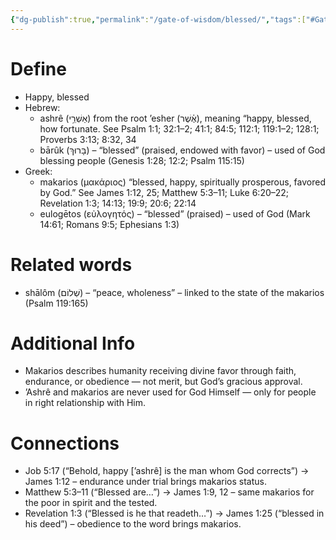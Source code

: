 ```yaml
---
{"dg-publish":true,"permalink":"/gate-of-wisdom/blessed/","tags":["#GateWisdom"]}
---
```


# Define
- Happy, blessed
- Hebrew: 
	- ashrê (אַשְׁרֵ֥י) from the root ’esher (אֶ֫שֶׁר), meaning “happy, blessed, how fortunate. See Psalm 1:1; 32:1–2; 41:1; 84:5; 112:1; 119:1–2; 128:1; Proverbs 3:13; 8:32, 34
	- bārûk (בָּרוּךְ) – “blessed” (praised, endowed with favor) – used of God blessing people (Genesis 1:28; 12:2; Psalm 115:15)
- Greek: 
	- makarios (μακάριος) “blessed, happy, spiritually prosperous, favored by God.” See James 1:12, 25; Matthew 5:3–11; Luke 6:20–22; Revelation 1:3; 14:13; 19:9; 20:6; 22:14
	- eulogētos (εὐλογητός) – “blessed” (praised) – used of God (Mark 14:61; Romans 9:5; Ephesians 1:3)

# Related words
- shālôm (שְׁלוֹם) – “peace, wholeness” – linked to the state of the makarios (Psalm 119:165)

# Additional Info
- Makarios describes humanity receiving divine favor through faith, endurance, or obedience — not merit, but God’s gracious approval.
- ’Ashrê and makarios are never used for God Himself — only for people in right relationship with Him.

# Connections
- Job 5:17 (“Behold, happy [’ashrê] is the man whom God corrects”) → James 1:12 – endurance under trial brings makarios status.
- Matthew 5:3–11 (“Blessed are…”) → James 1:9, 12 – same makarios for the poor in spirit and the tested.
- Revelation 1:3 (“Blessed is he that readeth…”) → James 1:25 (“blessed in his deed”) – obedience to the word brings makarios.

[^1]: 
